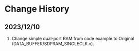 # Change History

## 2023/12/10
1. Change simple dual-port RAM from code example to Original (DATA_BUFFER/SDPRAM_SINGLECLK.v).
